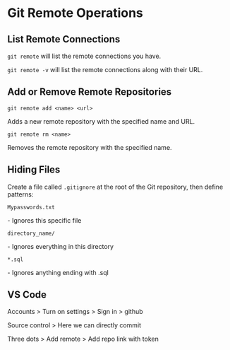 <h1>Git Remote Operations</h1>

<h2>List Remote Connections</h2>
<p><code>git remote</code> will list the remote connections you have.</p>
<p><code>git remote -v</code> will list the remote connections along with their URL.</p>

<h2>Add or Remove Remote Repositories</h2>
<p><code>git remote add &lt;name&gt; &lt;url&gt;</code></p>
<p>Adds a new remote repository with the specified name and URL.</p>
<p><code>git remote rm &lt;name&gt;</code></p>
<p>Removes the remote repository with the specified name.</p>

<h2>Hiding Files</h2>
<p>Create a file called <code>.gitignore</code> at the root of the Git repository, then define patterns:</p>
<p><code>Mypasswords.txt</code></p>
<p>- Ignores this specific file</p>
<p><code>directory_name/</code></p>
<p>- Ignores everything in this directory</p>
<p><code>*.sql</code></p>
<p>- Ignores anything ending with .sql</p>

<h2>VS Code</h2>
<p>Accounts > Turn on settings > Sign in > github</p>
<p>Source control > Here we can directly commit</p>
<p>Three dots > Add remote > Add repo link with token</p>
